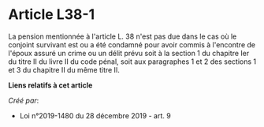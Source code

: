 # Article L38-1

La pension mentionnée à l'article L. 38 n'est pas due dans le cas où le conjoint survivant est ou a été condamné pour avoir
commis à l'encontre de l'époux assuré un crime ou un délit prévu soit à la section 1 du chapitre Ier du titre II du livre II
du code pénal, soit aux paragraphes 1 et 2 des sections 1 et 3 du chapitre II du même titre II.

**Liens relatifs à cet article**

_Créé par_:

  - Loi n°2019-1480 du 28 décembre 2019 - art. 9
